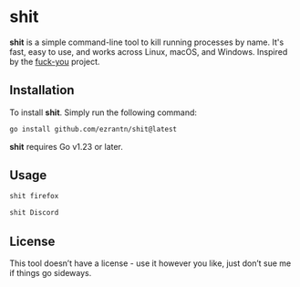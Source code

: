# shit 

**shit** is a simple command-line tool to kill running processes by name. It's fast, easy to use, and works across Linux, macOS, and Windows. Inspired by the [fuck-you](https://github.com/sorellabs/fuck-you) project.

## Installation

To install **shit**. Simply run the following command:

```bash
go install github.com/ezrantn/shit@latest
```

**shit** requires Go v1.23 or later.

## Usage

```bash
shit firefox
```

```bash
shit Discord
```

## License

This tool doesn’t have a license - use it however you like, just don’t sue me if things go sideways.
